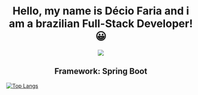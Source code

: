 
<h1 align="center">Hello, my name is Décio Faria and i am a brazilian Full-Stack Developer! 😀</h1>
 <p align="center">
  <a >
    <img src="https://skillicons.dev/icons?i=git,js,css,html,python,java,spring" />
  </a>
</p>
<h2 align="center">Framework: Spring Boot</h2>

[![Top Langs](https://github-readme-stats.vercel.app/api/top-langs/?username=Dec1o&layout=compact)](https://github.com/anuraghazra/github-readme-stats)
